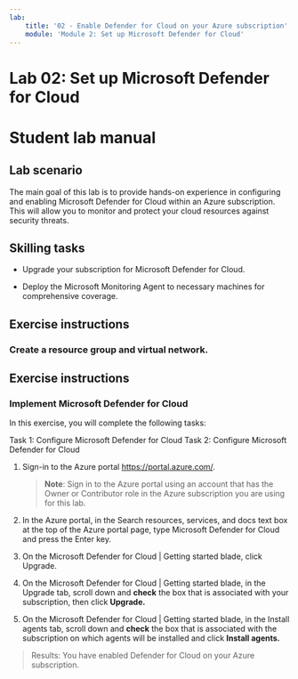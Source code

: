 ```yaml
---
lab:
    title: '02 - Enable Defender for Cloud on your Azure subscription'
    module: 'Module 2: Set up Microsoft Defender for Cloud'
---
```


# Lab 02: Set up Microsoft Defender for Cloud
# Student lab manual

## Lab scenario

The main goal of this lab is to provide hands-on experience in configuring and enabling Microsoft Defender for Cloud within an Azure subscription. This will allow you to monitor and protect your cloud resources against security threats. 

## Skilling tasks

- Upgrade your subscription for Microsoft Defender for Cloud.
  
- Deploy the Microsoft Monitoring Agent to necessary machines for comprehensive coverage.

## Exercise instructions 

### Create a resource group and virtual network.

## Exercise instructions

### Implement Microsoft Defender for Cloud

In this exercise, you will complete the following tasks:

Task 1: Configure Microsoft Defender for Cloud
Task 2: Configure Microsoft Defender for Cloud

1. Sign-in to the Azure portal https://portal.azure.com/.

   >**Note**: Sign in to the Azure portal using an account that has the Owner or Contributor role in the Azure subscription you are using for this lab.

2. In the Azure portal, in the Search resources, services, and docs text box at the top of the Azure portal page, type Microsoft Defender for Cloud and press the Enter key.

3. On the Microsoft Defender for Cloud | Getting started blade, click Upgrade.

4. On the Microsoft Defender for Cloud | Getting started blade, in the Upgrade tab, scroll down and **check** the box that is associated with your subscription, then click **Upgrade.**

5. On the Microsoft Defender for Cloud | Getting started blade, in the Install agents tab, scroll down and **check** the box that is associated with the subscription on which agents will be installed and click **Install agents.**

> Results: You have enabled Defender for Cloud on your Azure subscription.

